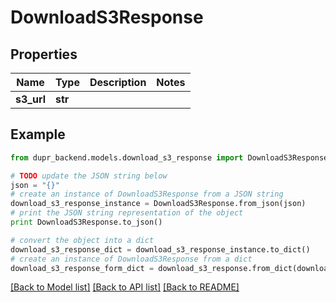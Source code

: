 # DownloadS3Response


## Properties
Name | Type | Description | Notes
------------ | ------------- | ------------- | -------------
**s3_url** | **str** |  | 

## Example

```python
from dupr_backend.models.download_s3_response import DownloadS3Response

# TODO update the JSON string below
json = "{}"
# create an instance of DownloadS3Response from a JSON string
download_s3_response_instance = DownloadS3Response.from_json(json)
# print the JSON string representation of the object
print DownloadS3Response.to_json()

# convert the object into a dict
download_s3_response_dict = download_s3_response_instance.to_dict()
# create an instance of DownloadS3Response from a dict
download_s3_response_form_dict = download_s3_response.from_dict(download_s3_response_dict)
```
[[Back to Model list]](../README.md#documentation-for-models) [[Back to API list]](../README.md#documentation-for-api-endpoints) [[Back to README]](../README.md)


